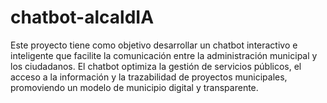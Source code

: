 # chatbot-alcaldIA
Este proyecto tiene como objetivo desarrollar un chatbot interactivo e inteligente que facilite la comunicación entre la administración municipal y los ciudadanos. El chatbot optimiza la gestión de servicios públicos, el acceso a la información y la trazabilidad de proyectos municipales, promoviendo un modelo de municipio digital y transparente.
